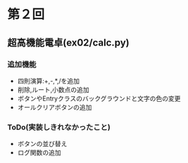 # 第２回
## 超高機能電卓(ex02/calc.py)
### 追加機能
- 四則演算:+,-,*,/を追加
- 削除,ルート,小数点の追加
- ボタンやEntryクラスのバックグラウンドと文字の色の変更
- オールクリアボタンの追加
### ToDo(実装しきれなかったこと)
- ボタンの並び替え
- ログ関数の追加
